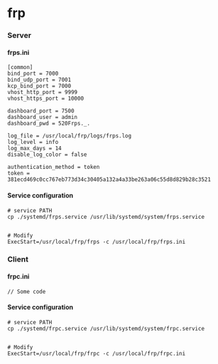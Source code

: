 # frp

### Server

#### frps.ini

```
[common]
bind_port = 7000
bind_udp_port = 7001
kcp_bind_port = 7000
vhost_http_port = 9999
vhost_https_port = 10000

dashboard_port = 7500
dashboard_user = admin
dashboard_pwd = 520Frps._.

log_file = /usr/local/frp/logs/frps.log
log_level = info
log_max_days = 14
disable_log_color = false

authentication_method = token
token = 381ecd469c0cc767eb773d34c30405a132a4a33be263a06c55d8d829b28c3521
```

#### Service configuration

```
# service PATH
cp ./systemd/frps.service /usr/lib/systemd/system/frps.service


# Modify
ExecStart=/usr/local/frp/frps -c /usr/local/frp/frps.ini
```



### Client

#### frpc.ini

```
// Some code
```

#### Service configuration

```
# service PATH
cp ./systemd/frpc.service /usr/lib/systemd/system/frpc.service


# Modify
ExecStart=/usr/local/frp/frpc -c /usr/local/frp/frpc.ini
```
